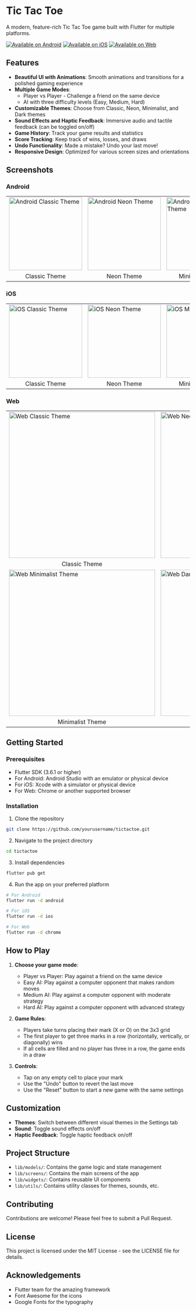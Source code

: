 # Tic Tac Toe

A modern, feature-rich Tic Tac Toe game built with Flutter for multiple platforms.

[![Available on Android](https://img.shields.io/badge/Available%20on-Android-brightgreen.svg)](https://github.com/yourusername/tictactoe)
[![Available on iOS](https://img.shields.io/badge/Available%20on-iOS-blue.svg)](https://github.com/yourusername/tictactoe)
[![Available on Web](https://img.shields.io/badge/Available%20on-Web-orange.svg)](https://github.com/yourusername/tictactoe)

## Features

- **Beautiful UI with Animations**: Smooth animations and transitions for a polished gaming experience
- **Multiple Game Modes**: 
  - Player vs Player - Challenge a friend on the same device
  - AI with three difficulty levels (Easy, Medium, Hard)
- **Customizable Themes**: Choose from Classic, Neon, Minimalist, and Dark themes
- **Sound Effects and Haptic Feedback**: Immersive audio and tactile feedback (can be toggled on/off)
- **Game History**: Track your game results and statistics
- **Score Tracking**: Keep track of wins, losses, and draws
- **Undo Functionality**: Made a mistake? Undo your last move!
- **Responsive Design**: Optimized for various screen sizes and orientations

## Screenshots

### Android

<table>
  <tr>
    <td><img src="screenshots/android_classic.png" alt="Android Classic Theme" width="200"/></td>
    <td><img src="screenshots/android_neon.png" alt="Android Neon Theme" width="200"/></td>
    <td><img src="screenshots/android_minimalist.png" alt="Android Minimalist Theme" width="200"/></td>
    <td><img src="screenshots/android_dark.png" alt="Android Dark Theme" width="200"/></td>
  </tr>
  <tr>
    <td align="center">Classic Theme</td>
    <td align="center">Neon Theme</td>
    <td align="center">Minimalist Theme</td>
    <td align="center">Dark Theme</td>
  </tr>
</table>

### iOS

<table>
  <tr>
    <td><img src="screenshots/ios_classic.png" alt="iOS Classic Theme" width="200"/></td>
    <td><img src="screenshots/ios_neon.png" alt="iOS Neon Theme" width="200"/></td>
    <td><img src="screenshots/ios_minimalist.png" alt="iOS Minimalist Theme" width="200"/></td>
    <td><img src="screenshots/ios_dark.png" alt="iOS Dark Theme" width="200"/></td>
  </tr>
  <tr>
    <td align="center">Classic Theme</td>
    <td align="center">Neon Theme</td>
    <td align="center">Minimalist Theme</td>
    <td align="center">Dark Theme</td>
  </tr>
</table>

### Web

<table>
  <tr>
    <td><img src="screenshots/web_classic.png" alt="Web Classic Theme" width="400"/></td>
    <td><img src="screenshots/web_neon.png" alt="Web Neon Theme" width="400"/></td>
  </tr>
  <tr>
    <td align="center">Classic Theme</td>
    <td align="center">Neon Theme</td>
  </tr>
  <tr>
    <td><img src="screenshots/web_minimalist.png" alt="Web Minimalist Theme" width="400"/></td>
    <td><img src="screenshots/web_dark.png" alt="Web Dark Theme" width="400"/></td>
  </tr>
  <tr>
    <td align="center">Minimalist Theme</td>
    <td align="center">Dark Theme</td>
  </tr>
</table>

## Getting Started

### Prerequisites

- Flutter SDK (3.6.1 or higher)
- For Android: Android Studio with an emulator or physical device
- For iOS: Xcode with a simulator or physical device
- For Web: Chrome or another supported browser

### Installation

1. Clone the repository
```bash
git clone https://github.com/yourusername/tictactoe.git
```

2. Navigate to the project directory
```bash
cd tictactoe
```

3. Install dependencies
```bash
flutter pub get
```

4. Run the app on your preferred platform
```bash
# For Android
flutter run -d android

# For iOS
flutter run -d ios

# For Web
flutter run -d chrome
```

## How to Play

1. **Choose your game mode**:
   - Player vs Player: Play against a friend on the same device
   - Easy AI: Play against a computer opponent that makes random moves
   - Medium AI: Play against a computer opponent with moderate strategy
   - Hard AI: Play against a computer opponent with advanced strategy

2. **Game Rules**:
   - Players take turns placing their mark (X or O) on the 3x3 grid
   - The first player to get three marks in a row (horizontally, vertically, or diagonally) wins
   - If all cells are filled and no player has three in a row, the game ends in a draw

3. **Controls**:
   - Tap on any empty cell to place your mark
   - Use the "Undo" button to revert the last move
   - Use the "Reset" button to start a new game with the same settings

## Customization

- **Themes**: Switch between different visual themes in the Settings tab
- **Sound**: Toggle sound effects on/off
- **Haptic Feedback**: Toggle haptic feedback on/off

## Project Structure

- `lib/models/`: Contains the game logic and state management
- `lib/screens/`: Contains the main screens of the app
- `lib/widgets/`: Contains reusable UI components
- `lib/utils/`: Contains utility classes for themes, sounds, etc.

## Contributing

Contributions are welcome! Please feel free to submit a Pull Request.

## License

This project is licensed under the MIT License - see the LICENSE file for details.

## Acknowledgements

- Flutter team for the amazing framework
- Font Awesome for the icons
- Google Fonts for the typography

